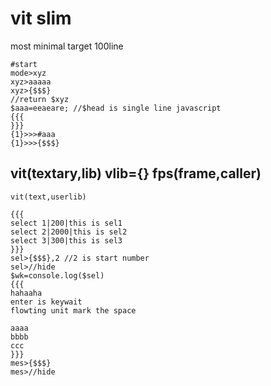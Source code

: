 # vit slim
most minimal
target 100line
```
#start
mode>xyz
xyz>aaaaa
xyz>{$$$}
//return $xyz
$aaa=eeaeare; //$head is single line javascript
{{{
}}}
{1}>>>#aaa
{1}>>>{$$$}

```
## vit(textary,lib) vlib={} fps(frame,caller)
```
vit(text,userlib)
```

```
{{{
select 1|200|this is sel1
select 2|2000|this is sel2
select 3|300|this is sel3
}}}
sel>{$$$},2 //2 is start number
sel>//hide
$wk=console.log($sel)
{{{
hahaaha
enter is keywait
flowting unit mark the space

aaaa
bbbb
ccc
}}}
mes>{$$$}
mes>//hide



```

